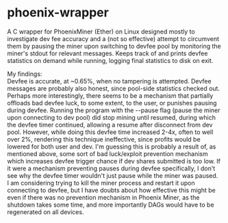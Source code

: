 # phoenix-wrapper

A C wrapper for PhoenixMiner (Ether) on Linux designed mostly to investigate dev fee accuracy and a (not so effective) attempt to circumvent them by pausing the miner
upon switching to devfee pool by monitoring the miner's stdout for relevant messages. Keeps track of and prints devfee statistics on demand while running, logging
final statistics to disk on exit. 

My findings: </br>
Devfee is accurate, at ~0.65%, when no tampering is attempted. Devfee messages are probably also honest, since pool-side statistics checked out.</br>
Perhaps more interestingly, there seems to be a mechanism that partially offloads bad devfee luck, to some extent, to the user, or punishes pausing during
devfee. Running the program with the --pause flag (pause the miner upon connecting to dev pool) did stop mining until resumed, during which the devfee
timer continued, allowing a resume after disconnect from dev pool. However, while doing this devfee time increased 2-4x, often to well over 2%, rendering this technique
ineffective, since profits would be lowered for both user and dev. I'm guessing this is probably a result of, as mentioned above, some sort of bad luck/exploit
prevention mechanism which increases devfee trigger chance if dev shares submitted is too low. If it were a mechanism preventing pauses during devfee specifically,
I don't see why the devfee timer wouldn't just pause while the miner was paused. </br>
I am considering trying to kill the miner process and restart it upon connecting to devfee, but I have doubts about how effective this might be even if there was no
prevention mechanism in Phoenix Miner, as the shutdown takes some time, and more importantly DAGs would have to be regenerated on all devices.

